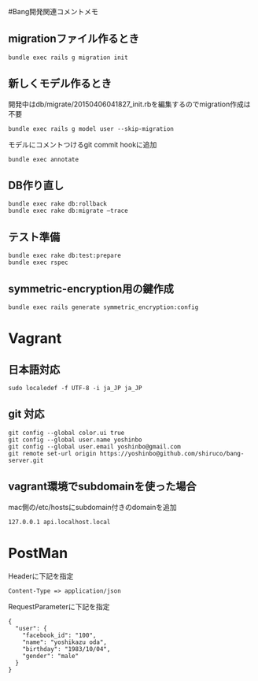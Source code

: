 #Bang開発関連コメントメモ
## migrationファイル作るとき
```
bundle exec rails g migration init
```

## 新しくモデル作るとき
開発中はdb/migrate/20150406041827_init.rbを編集するのでmigration作成は不要
```
bundle exec rails g model user --skip-migration
```
モデルにコメントつけるgit commit hookに追加
```
bundle exec annotate
```

## DB作り直し
```
bundle exec rake db:rollback
bundle exec rake db:migrate —trace
```

## テスト準備
```
bundle exec rake db:test:prepare
bundle exec rspec
```

## symmetric-encryption用の鍵作成
```
bundle exec rails generate symmetric_encryption:config
```

# Vagrant
## 日本語対応
```
sudo localedef -f UTF-8 -i ja_JP ja_JP
```

## git 対応
```
git config --global color.ui true
git config --global user.name yoshinbo
git config --global user.email yoshinbo@gmail.com
git remote set-url origin https://yoshinbo@github.com/shiruco/bang-server.git
```

## vagrant環境でsubdomainを使った場合
mac側の/etc/hostsにsubdomain付きのdomainを追加
```
127.0.0.1 api.localhost.local
```

# PostMan
Headerに下記を指定
```
Content-Type => application/json
```
RequestParameterに下記を指定
```
{
  "user": {
    "facebook_id": "100",
    "name": "yoshikazu oda",
    "birthday": "1983/10/04",
    "gender": "male"
  }
}
```

